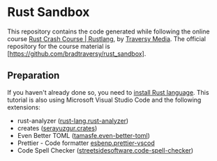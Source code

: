 # Rust Sandbox

This repository contains the code generated while following the online course [Rust Crash Course | Rustlang](https://www.youtube.com/watch?v=zF34dRivLOw&t=944s), by [Traversy Media](https://www.youtube.com/@TraversyMedia). The official repository for the course material is [https://github.com/bradtraversy/rust_sandbox].

## Preparation

If you haven't already done so, you need to [install Rust language](https://rustup.rs/). This tutorial is also using Microsoft Visual Studio Code and the following extensions:

- rust-analyzer ([rust-lang.rust-analyzer](https://marketplace.visualstudio.com/items?itemName=rust-lang.rust-analyzer))
- creates ([serayuzgur.crates](https://marketplace.visualstudio.com/items?itemName=serayuzgur.crates))
- Even Better TOML ([tamasfe.even-better-toml](https://marketplace.visualstudio.com/items?itemName=tamasfe.even-better-toml))
- Prettier - Code formatter [esbenp.prettier-vscod](https://marketplace.visualstudio.com/items?itemName=esbenp.prettier-vscode)
- Code Spell Checker ([streetsidesoftware.code-spell-checker](https://marketplace.visualstudio.com/items?itemName=streetsidesoftware.code-spell-checker))

[//]: # (cSpell:ignore Traversy, serayuzgur, tamasfe,)
